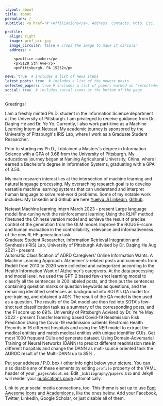 ```yaml
---
layout: about
title: about
permalink: /
subtitle: <a href='#'>Affiliations</a>. Address. Contacts. Moto. Etc.

profile:
  align: right
  image: prof_pic.jpg
  image_circular: false # crops the image to make it circular
  address: >

    <p>office number</p>
    <p>5120 5th Ave</p>
    <p>Pittsburgh, PA 15232</p>

news: true  # includes a list of news items
latest_posts: true  # includes a list of the newest posts
selected_papers: true # includes a list of papers marked as "selected={true}"
social: true  # includes social icons at the bottom of the page
---
```

Greetings!

I am a freshly minted Ph.D. student in the Information Science department at the University of Pittsburgh. I am privileged to receive guidance from Dr. Daqing He and Dr. Ye Ye. Currently, I also work part-time as a Machine Learning Intern at Neteast. My academic journey is sponsored by the University of Pittsburgh's iRiS Lab, where I work as a Graduate Student Researcher.

Prior to starting my Ph.D., I obtained a Masters's degree in Information Science with a GPA of 3.68 from the University of Pittsburgh. My educational journey began at Nanjing Agricultural University, China, where I earned a Bachelor's degree in Information Systems, graduating with a GPA of 3.50.

My main research interest lies at the intersection of machine learning and natural language processing. My overarching research goal is to develop versatile machine learning systems that can understand and interpret human language to solve real-world problems. Some of my notable work includes:
My Linkedin and Github are here [Yuelyu Ji Linkedin](https://www.linkedin.com/in/yuelyu-ji-265495154/), [Github](https://github.com/JoyDajunSpaceCraft).

Neteast Machine learning intern 			March 2023 - present
Large language model fine-tuning with the reinforcement learning 
Using the RLHF method finetuned the Chinese version model and achieve the result of precise control of the generation from the GLM model. Improve the ROUGE-score and human evaluation in the controllability, relevance and informativeness of the new RLHF generation task.  
Graduate Student Researcher, Information Retrieval Integration and Synthesis (iRiS) Lab, University of Pittsburgh Advised by Dr. Daqing He		Aug 2021 - present	
Automatic Classification of ADRD Caregivers’ Online Information Wants: A Machine Learning Approach.
Alzheimer's-related posts and comments from Reddit from 2010 to 2020 were collected and categorized according to the Health Information Want of Alzheimer's caregivers.
At the data processing and model level, we used the GPT-2 based few-shot learning model to classify all the sentences in 200 labeled posts, and then put the sentences containing question marks or question keywords as questions, and the remaining identified sentences as background into SOTA's QA model for pre-training, and obtained a 40% The result of the QA model is then used as a question. The results of the QA model are then fed into SOTA's few-shot text classification task as a summary of the corresponding posts, and the F1 score up to 69%.
University of Pittsburgh Advised by Dr. Ye Ye			May 2022 - present
Transfer learning based Covid-19 Readmission Risk Prediction
Using the Covid-19 readmission patients Electronic Health Records in 16 different hospitals and using the NER model to extract the medical entities and match medical entities with unique identifier CUIs. Get most 1000 frequent CUIs and generate dataset.
Using Domain-Adversarial Training of Neural Networks (DANN) to predict different readmission rate in different hospitals and change the DANN as muti-source oriented task the AUROC result of the Multi-DANN up to 85% .

Put your address / P.O. box / other info right below your picture. You can also disable any of these elements by editing `profile` property of the YAML header of your `_pages/about.md`. Edit `_bibliography/papers.bib` and Jekyll will render your [publications page](/al-folio/publications/) automatically.

Link to your social media connections, too. This theme is set up to use [Font Awesome icons](http://fortawesome.github.io/Font-Awesome/) and [Academicons](https://jpswalsh.github.io/academicons/), like the ones below. Add your Facebook, Twitter, LinkedIn, Google Scholar, or just disable all of them.
